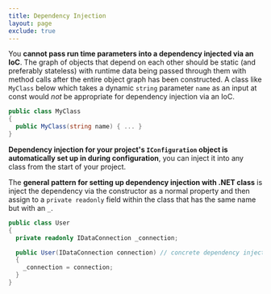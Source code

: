 ```yaml
---
title: Dependency Injection
layout: page
exclude: true
---
```


You **cannot pass run time parameters into a dependency injected via an IoC**. The graph of objects that depend on each other should be static (and preferably stateless) with runtime data being passed through them with method calls after the entire object graph has been constructed. A class like `MyClass` below which takes a dynamic `string` parameter `name` as an input at const would *not* be appropriate for dependency injection via an IoC.
```csharp
public class MyClass
{
  public MyClass(string name) { ... }
}
```

**Dependency injection for your project's `IConfiguration` object is automatically set up in during configuration**, you can inject it into any class from the start of your project.

The **general pattern for setting up dependency injection with .NET class** is inject the dependency via the constructor as a normal property and then assign to a `private readonly` field within the class that has the same name but with an `_`.
```csharp
public class User
{
  private readonly IDataConnection _connection;

  public User(IDataConnection connection) // concrete dependency injected here
  {
    _connection = connection;
  }
}
```
<!--stackedit_data:
eyJoaXN0b3J5IjpbLTE2NTgzMzMzMzYsLTI1NzI4MzM2LC04Nj
M1Mjk3Nl19
-->